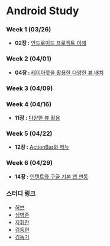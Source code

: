 # Android Study

### Week 1 (03/26)
- **02장 :** [안드로이드 프로젝트 이해](https://github.com/kdh-study/Android/blob/master/Chapter02.md)

### Week 2 (04/01)
- **04장 :** [레이아웃을 활용한 다양한 뷰 배치](https://github.com/kdh-study/Android/blob/master/Chapter04.md)

### Week 3 (04/09)

### Week 4 (04/16)
- **11장 :** [다양한 뷰 활용](https://github.com/kdh-study/Android/blob/master/Chapter11.md)

### Week 5 (04/22)
- **12장 :** [ActionBar와 메뉴](https://github.com/kdh-study/Android/blob/master/Chapter12.md)

### Week 6 (04/29)
- **14장 :** [인텐트와 구글 기본 앱 연동](https://github.com/HwiChance/Android_Group_Study/blob/master/MarkdownFiles/Chapter14.md)

### 스터디 링크 
- [허브](https://github.com/hotan486/android_study_)
- [심병준]( https://github.com/hotan486/android_study)
- [지휘찬](https://github.com/HwiChance/Android_Group_Study)
- [김동현](https://github.com/kdh-study/Android)
- [김동기](https://github.com/kdkrkwhr/android)
